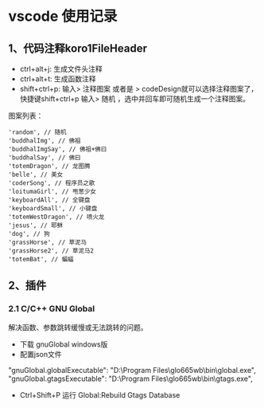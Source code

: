 <!--
 * @Author: Jacky
 * @Date: 2022-05-19 15:20:21
 * @LastEditors: Jacky
 * @LastEditTime: 2022-08-22 11:52:29
 * @FilePath: \StudyNote\VSCode.md
-->
# vscode 使用记录
## 1、代码注释koro1FileHeader

- ctrl+alt+j: 生成文件头注释
- ctrl+alt+t: 生成函数注释
- shift+ctrl+p: 输入> 注释图案 或者是 > codeDesign就可以选择注释图案了，
  快捷键shift+ctrl+p 输入> 随机 ，选中并回车即可随机生成一个注释图案。

图案列表：
~~~
'random', // 随机
'buddhalImg', // 佛祖
'buddhalImgSay', // 佛祖+佛曰
'buddhalSay', // 佛曰
'totemDragon', // 龙图腾
'belle', // 美女
'coderSong', // 程序员之歌
'loitumaGirl', // 甩葱少女
'keyboardAll', // 全键盘
'keyboardSmall', // 小键盘
'totemWestDragon', // 喷火龙
'jesus', // 耶稣
'dog', // 狗
'grassHorse', // 草泥马
'grassHorse2', // 草泥马2 
'totemBat', // 蝙蝠
~~~

## 2、插件

### 2.1 C/C++ GNU Global
解决函数、参数跳转缓慢或无法跳转的问题。

- 下载 gnuGlobal windows版
- 配置json文件

"gnuGlobal.globalExecutable": "D:\Program Files\glo665wb\bin\global.exe",
"gnuGlobal.gtagsExecutable": "D:\Program Files\glo665wb\bin\gtags.exe",

- Ctrl+Shift+P 运行  Global:Rebuild Gtags Database